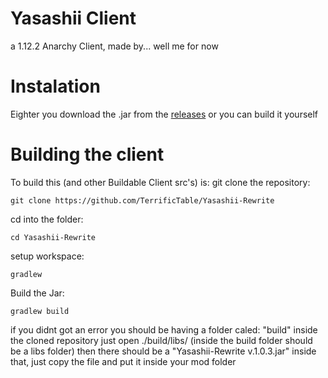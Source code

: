 # Yasashii Client

a 1.12.2 Anarchy Client,
made by... well me for now

# Instalation
Eighter you download the .jar from the [releases](https://github.com/TerrificTable/Yasashii-Rewrite/releases)
or you can build it yourself

# Building the client
To build this (and other Buildable Client src's) is:
git clone the repository:

``` git clone https://github.com/TerrificTable/Yasashii-Rewrite ```

cd into the folder:

``` cd Yasashii-Rewrite ```

setup workspace:

``` gradlew ```

Build the Jar:

``` gradlew build ```

if you didnt got an error you should be having a folder caled: "build" inside the cloned repository
just open ./build/libs/ (inside the build folder should be a libs folder) then there should be a "Yasashii-Rewrite v.1.0.3.jar" inside that, just copy the file and put it inside your mod folder

